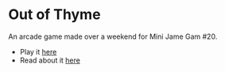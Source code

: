 # Out of Thyme

An arcade game made over a weekend for Mini Jame Gam #20.

- Play it [here](https://supergobo.itch.io/out-of-thyme)
- Read about it [here](https://rschubkegel.github.io/games/out-of-thyme)
